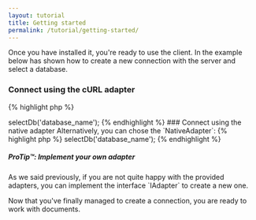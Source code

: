 ```yaml
---
layout: tutorial
title: Getting started
permalink: /tutorial/getting-started/
---
```


Once you have installed it, you're ready to use the client. In the example below has shown how to create a new 
connection with the server and select a database.

### Connect using the cURL adapter

{% highlight php %}
<?php

use EoC\Couch;
use EoC\Adapter;

$couch = new Couch(new Adapter\CurlAdapter('127.0.0.1:5984', 'username','password'));

$couch->selectDb('database_name');
{% endhighlight %}

### Connect using the native adapter

Alternatively, you can chose the `NativeAdapter`:

{% highlight php %}
<?php

use EoC\Couch;
use EoC\Adapter;

$couch = new Couch(new Adapter\NativeAdapter('127.0.0.1:5984', 'username', 'password'));

$couch->selectDb('database_name');
{% endhighlight %}

<div class="note">
  <h5>ProTip™: Implement your own adapter</h5>
  <p>
    As we said previously, if you are not quite happy with the provided adapters, you can implement the interface `IAdapter` 
    to create a new one.
  </p>
</div>

Now that you've finally managed to create a connection, you are ready to work with documents.